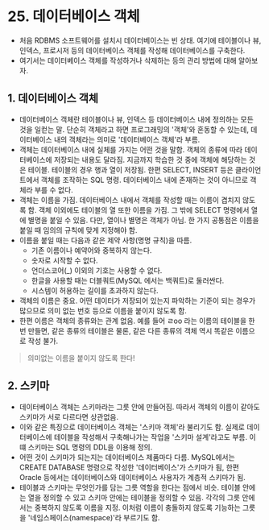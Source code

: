 # 25. 데이터베이스 객체
- 처음 RDBMS 소프트웨어를 설치시 데이터베이스는 빈 상태. 여기에 테이블이나 뷰, 인덱스, 프로시저 등의 데이터베이스 객체를 작성해 데이터베이스를 구축한다.
- 여기서는 데이터베이스 객체를 작성하거나 삭제하는 등의 관리 방법에 대해 알아보자.

## 1. 데이터베이스 객체
- 데이터베이스 객체란 테이블이나 뷰, 인덱스 등 데이터베이스 내에 정의하는 모든 것을 일컫는 말. 단순히 객체라고 하면 프로그래밍의 '객체'와 혼동할 수
있는데, 데이터베이스 내의 객체라는 의미로 '데이터베이스 객체'라 부름.
- 객체는 데이터베이스 내에 실체를 가지는 어떤 것을 말함. 객체의 종류에 따라 데이터베이스에 저장되는 내용도 달라짐. 지금까지 학습한 것 중에 객체에 해당하는
것은 테이블. 테이블의 경우 행과 열이 저장됨. 한편 SELECT, INSERT 등은 클라이언트에서 객체를 조작하는 SQL 명령. 데이터베이스 내에 존재하는 것이
아니므로 객체라 부를 수 없다.
- 객체는 이름을 가짐. 데이터베이스 내에서 객체를 작성할 때는 이름이 겹치지 않도록 함. 객체 이외에도 테이블의 열 또한 이름을 가짐. 그 밖에 SELECT
명령에서 열에 별명을 붙일 수 있음. 다만, 열이나 별명은 객체가 아님. 한 가지 공통점은 이름을 붙일 때 임의의 규칙에 맞게 지정해야 함.
- 이름을 붙일 때는 다음과 같은 제약 사항(명명 규칙)을 따름.
  - 기존 이름이나 예약어와 중복하지 않는다.
  - 숫자로 시작할 수 없다.
  - 언더스코어(_) 이외의 기호는 사용할 수 없다.
  - 한글을 사용할 때는 더블쿼트(MySQL 에서는 백쿼트)로 둘러싼다.
  - 시스템이 허용하는 길이를 초과하지 않는다.
- 객체의 이름은 중요. 어떤 데이터가 저장되어 있는지 파악하는 기준이 되는 경우가 많으므로 의미 없는 번호 등으로 이름을 붙이지 않도록 함. 
- 한편 이름은 객체의 종류와는 관계 없음. 예를 들어 ㄹoo 라는 이름의 테이블을 한 번 만들면, 같은 종류의 테이블은 물론, 같은 다른 종류의 객체 역시 
똑같은 이름으로 작성 불가.
> 의미없는 이름을 붙이지 않도록 한다!

## 2. 스키마
- 데이터베이스 객체는 스키마라는 그릇 안에 만들어짐. 따라서 객체의 이름이 같아도 스키마가 서로 다르다면 상관없음.
- 이와 같은 특징으로 데이터베이스 객체는 '스키마 객체'라 불리기도 함. 실제로 데이터베이스에 테이블을 작성해서 구축해나가는 작업을 '스키마 설계'라고도
부름. 이떄 스키마는 SQL 명령의 DDL을 이용해 정의.
- 어떤 것이 스키마가 되는지는 데이터베이스 제품마다 다름. MySQL에서는 CREATE DATABASE 명령으로 작성한 '데이터베이스'가 스키마가 됨, 한편 Oracle
등에서는 데이터베이스와 데이터베이스 사용자가 계층적 스키마가 됨.
- 테이블과 스키마는 무엇인가를 담는 그릇 역할을 한다는 점에서 비슷. 테이블 안에는 열을 정의할 수 있고 스키마 안에는 테이블을 정의할 수 있음. 각각의
그릇 안에서는 중복하지 않도록 이름을 지정. 이처럼 이름이 충돌하지 않도록 기능하는 그릇을 '네임스페이스(namespace)'라 부르기도 함.

